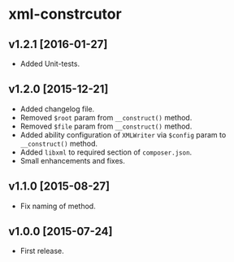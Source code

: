 xml-constrcutor
===============

v1.2.1 [2016-01-27]
-------------------

- Added Unit-tests.

v1.2.0 [2015-12-21]
-------------------

- Added changelog file.
- Removed `$root` param from `__construct()` method. 
- Removed `$file` param from `__construct()` method.
- Added ability configuration of `XMLWriter` via `$config` param to `__construct()`
method. 
- Added `libxml` to required section of `composer.json`.
- Small enhancements and fixes.

v1.1.0 [2015-08-27]
-------------------

- Fix naming of method.


v1.0.0 [2015-07-24]
-------------------

- First release.